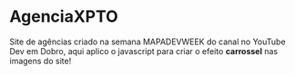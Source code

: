# AgenciaXPTO
Site de agências criado na semana MAPADEVWEEK do canal no YouTube Dev em Dobro, aqui aplico o javascript para criar o efeito **carrossel** nas imagens do site!
